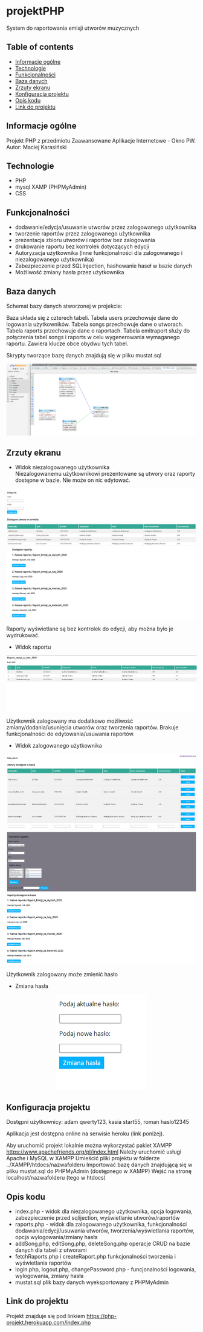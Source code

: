 # projektPHP
System do raportowania emisji utworów muzycznych

## Table of contents
* [Informacje ogólne](#informacje-ogólne)
* [Technologie](#technologie)
* [Funkcjonalności](#funkcjonalności)
* [Baza danych](#baza-danych)
* [Zrzuty ekranu](#zrzuty-ekranu)
* [Konfiguracja projektu](#konfiguracja-projektu)
* [Opis kodu](#opis-kodu)
* [Link do projektu](#link-do-projektu)

## Informacje ogólne
Projekt PHP z przedmiotu Zaawansowane Aplikacje Internetowe - Okno PW. Autor: Maciej Karasiński

## Technologie
* PHP
* mysql XAMP (PHPMyAdmin)
* CSS

## Funkcjonalności
* dodawanie/edycja/usuwanie utworów przez zalogowanego użytkownika
* tworzenie raportów przez zalogowanego użytkownika
* prezentacja zbioru utworów i raportów bez zalogowania
* drukowanie raportu bez kontrolek dotyczących edycji
* Autoryzacja użytkownika (inne funkcjonalności dla zalogowanego i niezalogowanego użytkownika)
* Zabezpieczenie przed SQLInjection, hashowanie haseł w bazie danych
* Możliwość zmiany hasła przez użytkownika

## Baza danych
Schemat bazy danych stworzonej w projekcie:

Baza składa się z czterech tabeli. Tabela users przechowuje dane do logowania użytkowników. Tabela songs przechowuje dane o utworach. Tabela raports przechowuje dane o raportach. Tabela emitraport służy do połączenia tabel songs i raports w celu wygenerowania wymaganego raportu. Zawiera klucze obce obydwu tych tabel.

Skrypty tworzące bazę danych znajdują się w pliku mustat.sql

<p align="center">
  <img src="./img/baza.png" />
</p>

## Zrzuty ekranu   
* Widok niezalogowanego użytkownika   
Niezalogowanemu użytkownikowi prezentowane są utwory oraz raporty dostępne w bazie. Nie może on nic edytować.
<p align="center">
  <img src="./img/niezalogowany.png" />
</p>

Raporty wyświetlane są bez kontrolek do edycji, aby można było je wydrukować.
* Widok raportu  
<p align="center">
  <img src="./img/widokRaportu.png" />
</p>

Użytkownik zalogowany ma dodatkowo możliwość zmiany/dodania/usunięcia utworów oraz tworzenia raportów. Brakuje funkcjonalności do edytowania/usuwania raportów.
* Widok zalogowanego użytkownika 
<p align="center">
  <img src="./img/zalogowany.png" />
</p>

Użytkownik zalogowany może zmienić hasło
* Zmiana hasła  
<p align="center">
  <img src="./img/zmianaHasla.png" />
</p>

## Konfiguracja projektu
Dostępni użytkownicy:
adam qwerty123,
kasia start55,
roman haslo12345

Aplikacja jest dostępna online na serwisie heroku (link poniżej). 

Aby uruchomić projekt lokalnie można wykorzystać pakiet XAMPP
https://www.apachefriends.org/pl/index.html
Należy uruchomić usługi Apache i MySQL w XAMPP
Umieścić pliki projektu w folderze ../XAMPP/htdocs/nazwafolderu
Importować bazę danych znajdującą się w pliku mustat.sql do PHPMyAdmin (dostępnego w XAMPP)
Wejść na stronę localhost/nazwafolderu (tego w htdocs)

## Opis kodu
* index.php - widok dla niezalogowanego użytkownika, opcja logowania, zabezpieczenie przed sqlijection, wyświetlanie utworów/raportów
* raports.php - widok dla zalogowanego użytkownika, funkcjonalności dodawania/edycji/usuwania utworów, tworzenia/wyświetlania raportów, opcja wylogowania/zmiany hasła
* addSong.php, editSong.php, deleteSong.php operacje CRUD na bazie danych dla tabeli z utworami
* fetchRaports.php i createRaport.php funkcjonalności tworzenia i wyświetlania raportów
* login.php, logout.php, changePassword.php - funcjonalności logowania, wylogowania, zmiany hasła
* mustat.sql plik bazy danych wyeksportowany z PHPMyAdmin

## Link do projektu
Projekt znajduje się pod linkiem https://php-projekt.herokuapp.com/index.php
